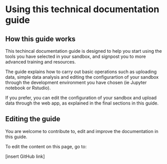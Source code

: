 # Using this technical documentation guide

## How this guide works

This techincal documentation guide is designed to help you start using the tools you have selected in your sandbox, and signpost you to more advanced training and resources.

The guide explains how to carry out basic operations such as uploading data,  simple data analysis and editing the configurartion of your sandbox through the development environment you have chosen \(ie Jupyter notebook or Rstudio\).

If you prefer, you can edit the configuration of your sandbox and upload data through the web app, as explained in the final sections in this guide.

## Editing the guide

You are welcome to contribute to, edit and improve the documentation in this guide.

To edit the content on this page, go to:

\[insert GitHub link\]